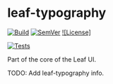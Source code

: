 # <a href="#" id="top"></a>leaf-typography

[![Build]](https://circleci.com/gh/leafui/leaf-typography/tree/master) [![SemVer]](http://semver.org/)
[![License]](LICENSE)

[![Tests](https://saucelabs.com/browser-matrix/leafui.svg)](https://saucelabs.com/u/leafui)

Part of the core of the Leaf UI.

TODO: Add leaf-typography info.

[Build]: https://img.shields.io/circleci/project/leafui/leaf-typography/master.svg
[SemVer]: https://img.shields.io/:semver-%E2%9C%93-brightgreen.svg
